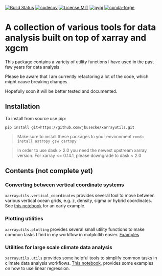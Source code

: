 [![Build Status](https://travis-ci.com/jbusecke/xarrayutils.svg?branch=master)](https://travis-ci.com/jbusecke/xarrayutils)
[![codecov](https://codecov.io/gh/jbusecke/xarrayutils/branch/master/graph/badge.svg)](https://codecov.io/gh/jbusecke/xarrayutils)
[![License:MIT](https://img.shields.io/badge/License-MIT-lightgray.svg?style=flt-square)](https://opensource.org/licenses/MIT)
[![pypi](https://img.shields.io/pypi/v/xarrayutils.svg)](https://pypi.org/project/xarrayutils)
[![conda-forge](https://img.shields.io/conda/dn/conda-forge/xarrayutils?label=conda-forge)](https://anaconda.org/conda-forge/xarrayutils)


# A collection of various tools for data analysis built on top of xarray and xgcm

This package contains a variety of utility functions I have used in the past few years for data analysis.

Please be aware that I am currently refactoring a lot of the code, which might cause breaking changes.

Hopefully soon it will be better tested and documented.

## Installation

To install from source use pip:

`pip install git+https://github.com/jbusecke/xarrayutils.git`

> Make sure to install these packages to your environment `conda install astropy gsw cartopy`

> In order to use dask > 2.0 you need the newest upstream xarray version. For xarray <= 0.14.1, please downgrade to dask < 2.0


## Contents (not complete yet)

### Converting between vertical coordinate systems

`xarrayutils.vertical_coordinates` provides several tool to move between various vertical ocean grids, e.g. z, density, sigma or hybrid coordinates. See [this notebook](https://github.com/jbusecke/xarrayutils/blob/master/doc/vertical_coords.ipynb) for an early example.

### Plotting utilities
`xarrayutils.plotting` provides several small utility functions to make common tasks I find in my workflow in matplotlib easier. [Examples](doc/plotting.ipynb)

### Utilities for large scale climate data analysis
`xarrayutils.utils` provides some helpful tools to simplify common tasks in climate data
analysis workflows. [This notebook](doc/utils.ipynb), provides some examples on how to
use linear regression. 

